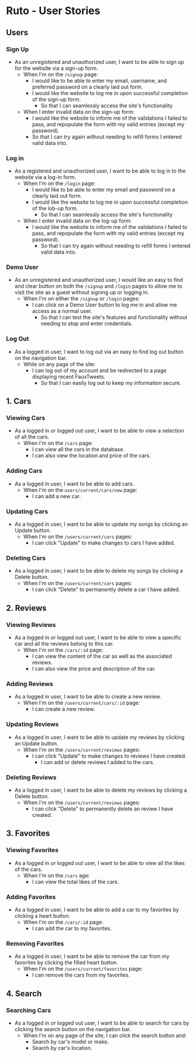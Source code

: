 # Ruto - User Stories

## Users

### Sign Up

* As an unregistered and unauthorized user, I want to be able to sign up for the website via a sign-up form.
  * When I'm on the `/signup` page:
    * I would like to be able to enter my email, username, and preferred password on a clearly laid out form.
    * I would like the website to log me in upon successful completion of the sign-up form.
      * So that I can seamlessly access the site's functionality
  * When I enter invalid data on the sign-up form:
    * I would like the website to inform me of the validations I failed to pass, and repopulate the form with my valid entries (except my password).
    * So that I can try again without needing to refill forms I entered valid data into.

### Log in

* As a registered and unauthorized user, I want to be able to log in to the website via a log-in form.
  * When I'm on the `/login` page:
    * I would like to be able to enter my email and password on a clearly laid out form.
    * I would like the website to log me in upon successful completion of the lob-up form.
      * So that I can seamlessly access the site's functionality
  * When I enter invalid data on the log-up form:
    * I would like the website to inform me of the validations I failed to pass, and repopulate the form with my valid entries (except my password).
      * So that I can try again without needing to refill forms I entered valid data into.

### Demo User

* As an unregistered and unauthorized user, I would like an easy to find and clear button on both the `/signup` and `/login` pages to allow me to visit the site as a guest without signing up or logging in.
  * When I'm on either the `/signup` or `/login` pages:
    * I can click on a Demo User button to log me in and allow me access as a normal user.
      * So that I can test the site's features and functionality without needing to stop and enter credentials.

### Log Out

* As a logged in user, I want to log out via an easy to find log out button on the navigation bar.
  * While on any page of the site:
    * I can log out of my account and be redirected to a page displaying recent FauxTweets.
      * So that I can easily log out to keep my information secure.

## 1. Cars

### Viewing Cars

* As a logged in _or_ logged out user, I want to be able to view a selection of all the cars.
  * When I'm on the `/cars` page:
    * I can view all the cars in the database.
    * I can also view the location and price of the cars.

### Adding Cars

* As a logged in user, I want to be able to add cars.
  * When I'm on the `users/current/cars/new` page:
    * I can add a new car.

### Updating Cars

* As a logged in user, I want to be able to update my songs by clicking an Update button.
  * When I'm on the `/users/current/cars` pages:
    * I can click "Update" to make changes to cars I have added.


### Deleting Cars

* As a logged in user, I want to be able to delete my songs by clicking a Delete button.
  * When I'm on the `/users/current/cars` pages:
    * I can click "Delete" to permanently delete a car I have added.

## 2. Reviews

### Viewing Reviews

* As a logged in _or_ logged out user, I want to be able to view a specific car and all the reviews belong to this car.
  * When I'm on the `/cars/:id` page:
    * I can view the content of the car as well as the associated reviews.
    * I can also view the price and description of the car.


### Adding Reviews

* As a logged in user, I want to be able to create a new review.
  * When I'm on the `/users/current/cars/:id` page:
    * I can create a new review.


### Updating Reviews
* As a logged in user, I want to be able to update my reviews by clicking an Update button.
  * When I'm on the `/users/current/reviews` pages:
    * I can click "Update" to make changes to reviews I have created.
      * I can add or delete reviews I added to the cars.


### Deleting Reviews

* As a logged in user, I want to be able to delete my reviews by clicking a Delete button.
  * When I'm on the `/users/current/reviews` pages:
    * I can click "Delete" to permanently delete an review I have created.

## 3. Favorites

### Viewing Favorites

* As a logged in _or_ logged out user, I want to be able to view all the likes of the cars.
  * When I'm on the `/cars` age:
    * I can view the total likes of the cars.


### Adding Favorites

* As a logged in user, I want to be able to add a car to my favorites by clicking a heart button.
  * When I'm on the `/cars/:id` page:
    * I can add the car to my favorites.


### Removing Favorites
* As a logged in user, I want to be able to remove the car from my favorites by clicking the filled heart button.
  * When I'm on the `/users/current/favorites` page:
    * I can remove the cars from my favorites.


## 4. Search

### Searching Cars

* As a logged in _or_ logged out user, I want to be able to search for cars by clicking the search button on the navigation bar.
  * When I'm on any page of the site, I can click the search button and:
    * Search by car's model or make.
    * Search by car's location.
